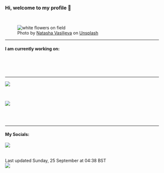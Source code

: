 <h3>Hi, welcome to my profile 👋</h3>

<br />
<figure>
  <img
    src="https://images.unsplash.com/photo-1448908828366-ae00562d5fde?crop=entropy&cs=tinysrgb&fit=max&fm=jpg&ixid=MnwyNzQ3MDB8MHwxfHJhbmRvbXx8fHx8fHx8fDE2NjQwNzA0NTY&ixlib=rb-1.2.1&q=80&w=1080&auto=format"
    alt="white flowers on field" 
  />
  <figcaption>Photo by <a
    href="https://unsplash.com/@nlo_nata?utm_source=Profile%20readme&utm_medium=referral">Natasha Vasiljeva</a> on <a
    href="https://unsplash.com/?utm_source=Profile%20readme&utm_medium=referral">Unsplash</a></figcaption>
</figure>


<hr />
<h4>I am currently working on:</h4>
<a href=""></a>

<br /><br /><br />

<hr />
<img
  src="https://github-readme-stats.vercel.app/api?username=shanelucy&show_icons=true&theme=calm"
/>
<br /><br /><br />

<img 
  src="https://github-readme-stats.vercel.app/api/top-langs/?username=shanelucy&theme=calm"
/>
<br /><br /><br /><br />
<hr />
<h4>My Socials:</h4>
<a href="https://uk.linkedin.com/in/shane-lucy-4735b616a">
  <img
    src="https://img.shields.io/badge/linkedin%20-%230077B5.svg?&style=for-the-badge&logo=linkedin&logoColor=white"
  />
</a>
<br /><br /><br />
Last updated Sunday, 25 September at 04:38 BST
<br />
<img
  src="https://github.com/ShaneLucy/ShaneLucy/workflows/README%20build/badge.svg"
/>
